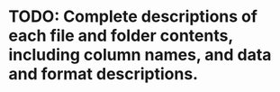 # TODO: Complete descriptions of each file and folder contents, including column names, and data and format descriptions.
